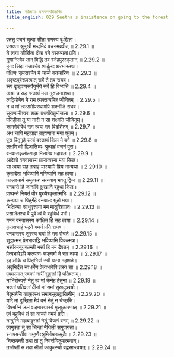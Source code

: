 ```yaml
---
title: सीतायाः वनगमनविज्ञप्तिः
title_english: 029 Seetha s insistence on going to the forest

---
```

<div class="audioEmbed"  caption="श्रीराम-हरिसीताराममूर्ति-घनपाठिभ्यां वचनम्" src="https://archive.org/download/Ramayana-recitation-Sriram-harisItArAmamUrti-Ghanapaati-v2/Kanda_2/Kanda_2_AYK-029-Sita_Vanagamana_Vignapthihi.mp3"></div>

  
एतत्तु वचनं श्रुत्वा सीता रामस्य दुःखिता।  
प्रसक्ता श्रुमुखी मन्दमिदं वचनमब्रवीत् ॥ 2.29.1 ॥   
ये त्वया कीर्त्तिता दोषा वने वस्तव्यतां प्रति।  
गुणानित्येव तान् विद्धि तव स्नेहपुरस्कृतान् ॥ 2.29.2 ॥   
मृगाः सिंहा गजाश्चैव शार्दूलाः शरभास्तथा।  
पक्षिणः सृमराश्चैव ये चान्ये वनचारिणः ॥ 2.29.3 ॥   
अदृष्टपूर्वरूपत्वात् सर्वे ते तव राघव।  
रूपं दृष्ट्वापसर्पेयुर्भये सर्वे हि बिभ्यति ॥ 2.29.4 ॥   
त्वया च सह गन्तव्यं मया गुरुजनाज्ञया।  
त्वद्वियोगेन मे राम त्यक्तव्यमिह जीवितम् ॥ 2.29.5 ॥   
न च मां त्वत्समीपस्थामपि शक्नोति राघव।  
सुराणामीश्वरः शक्रः प्रधर्षयितुमोजसा ॥ 2.29.6 ॥   
पतिहीना तु या नारी न सा शक्ष्यति जीवितुम्।  
काममेवंविधं राम त्वया मम विदर्शितम् ॥ 2.29.7 ॥   
अथ चापि महाप्राज्ञ ब्राह्मणानां मया श्रुतम्।  
पुरा पितृगृहे सत्यं वस्तव्यं किल मे वने ॥ 2.29.8 ॥   
लक्षणिभ्यो द्विजातिभ्यः श्रुत्वाहं वचनं पुरा।  
वनवासकृतोत्साहा नित्यमेव महाबल ॥ 2.29.9 ॥   
आदेशो वनवासस्य प्राप्तव्यस्स मया किल।  
सा त्वया सह तत्राहं यास्यामि प्रिय नान्यथा ॥ 2.29.10 ॥   
कृतादेशा भविष्यामि गमिष्यामि सह त्वया।  
कालश्चायं समुत्पन्नः सत्यवाग् भवतु द्विजः ॥ 2.29.11 ॥   
वनवासे हि जानामि दुःखानि बहुधा किल।  
प्राप्यन्ते नियतं वीर पुरुषैरकृतात्मभिः ॥ 2.29.12 ॥   
कन्यया च पितुर्गेहे वनवासः श्रुतो मया।  
भिक्षिण्याः साधुवृत्ताया मम मातुरिहाग्रतः ॥ 2.29.13 ॥   
प्रसादितश्च वै पूर्वं त्वं वै बहुविधं प्रभो।  
गमनं वनवासस्य कांक्षितं हि सह त्वया ॥ 2.29.14 ॥   
कृतक्षणाहं भद्रते गमनं प्रति राघव।  
वनवासस्य शूरस्य चर्या हि मम रोचते ॥ 2.29.15 ॥   
शुद्धात्मन् प्रेमभावाद्धि भविष्यामि विकल्मषा।  
भर्त्तारमनुगच्छन्ती भर्त्ता हि मम दैवतम् ॥ 2.29.16 ॥   
प्रेत्यभावेऽपि कल्याणः सङ्गमो मे सह त्वया ॥ 2.29.17 ॥   
इह लोके च पितृभिर्या स्त्री यस्य महामते।  
अदृभिर्दत्त स्वधर्मेण प्रेत्यभावेपि तस्य सा ॥ 2.29.18 ॥   
एवमस्मात् स्वकां नारीं सुवृत्तां हि पतिव्रताम्।  
नाभिरोच्यसे नेतुं त्वं मां केनेह हेतुना ॥ 2.29.19 ॥   
भक्तां पतिव्रतां दीनां मां समां सुखदुःखयोः।  
नेतुमर्हसि काकुत्स्थ समानसुखदुःखिनीम् ॥ 2.29.20 ॥   
यदि मां दुःखिता मेवं वनं नेतुं न चेच्छसि।  
विषमग्निं जलं वाहमास्थास्ये मृत्युकारणात् ॥ 2.29.21 ॥   
एवं बहुविधं तं सा याचते गमनं प्रति।  
नानुमेने महाबाहुस्तां नेतुं विजनं वनम् ॥ 2.29.22 ॥   
एवमुक्ता तु सा चिन्तां मैथिली समुपागता।  
स्नापयन्तीव गामुष्णैरश्रुभिर्नयनच्युतैः ॥ 2.29.23 ॥   
चिन्तयन्तीं तथा तां तु निवर्त्तयितुमात्मवान्।  
ताम्रोष्ठीं स तदा सीतां काकुत्स्थो बह्वसान्त्वयत् ॥ 2.29.24 ॥   